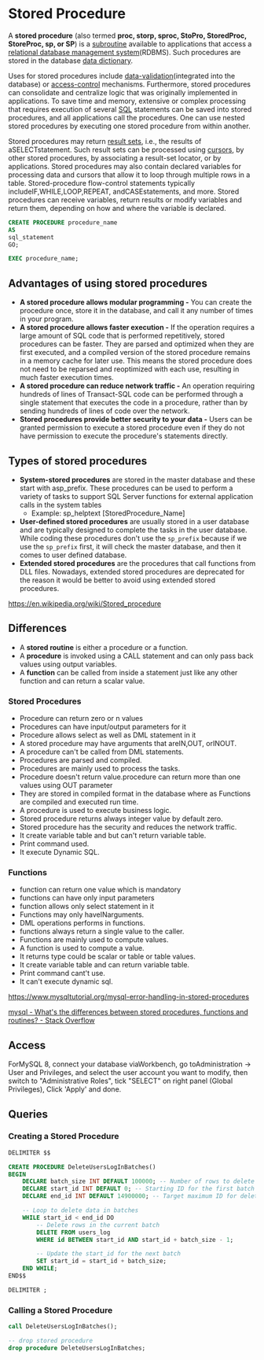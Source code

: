 # Stored Procedure

A **stored procedure** (also termed **proc, storp, sproc, StoPro, StoredProc, StoreProc, sp, or SP**) is a [subroutine](https://en.wikipedia.org/wiki/Subroutine) available to applications that access a [relational database management system](https://en.wikipedia.org/wiki/Relational_database_management_system)(RDBMS). Such procedures are stored in the database [data dictionary](https://en.wikipedia.org/wiki/Data_dictionary).

Uses for stored procedures include [data-validation](https://en.wikipedia.org/wiki/Data_validation)(integrated into the database) or [access-control](https://en.wikipedia.org/wiki/Access_control) mechanisms. Furthermore, stored procedures can consolidate and centralize logic that was originally implemented in applications. To save time and memory, extensive or complex processing that requires execution of several [SQL](https://en.wikipedia.org/wiki/SQL) statements can be saved into stored procedures, and all applications call the procedures. One can use nested stored procedures by executing one stored procedure from within another.

Stored procedures may return [result sets](https://en.wikipedia.org/wiki/Result_set), i.e., the results of aSELECTstatement. Such result sets can be processed using [cursors](https://en.wikipedia.org/wiki/Cursor_(databases)), by other stored procedures, by associating a result-set locator, or by applications. Stored procedures may also contain declared variables for processing data and cursors that allow it to loop through multiple rows in a table. Stored-procedure flow-control statements typically includeIF,WHILE,LOOP,REPEAT, andCASEstatements, and more. Stored procedures can receive variables, return results or modify variables and return them, depending on how and where the variable is declared.

```sql
CREATE PROCEDURE procedure_name
AS
sql_statement
GO;

EXEC procedure_name;
```

## Advantages of using stored procedures

- **A stored procedure allows modular programming -** You can create the procedure once, store it in the database, and call it any number of times in your program.
- **A stored procedure allows faster execution -** If the operation requires a large amount of SQL code that is performed repetitively, stored procedures can be faster. They are parsed and optimized when they are first executed, and a compiled version of the stored procedure remains in a memory cache for later use. This means the stored procedure does not need to be reparsed and reoptimized with each use, resulting in much faster execution times.
- **A stored procedure can reduce network traffic -** An operation requiring hundreds of lines of Transact-SQL code can be performed through a single statement that executes the code in a procedure, rather than by sending hundreds of lines of code over the network.
- **Stored procedures provide better security to your data -** Users can be granted permission to execute a stored procedure even if they do not have permission to execute the procedure's statements directly.

## Types of stored procedures

- **System-stored procedures** are stored in the master database and these start with asp_prefix. These procedures can be used to perform a variety of tasks to support SQL Server functions for external application calls in the system tables
	- Example: sp_helptext [StoredProcedure_Name]
- **User-defined stored procedures** are usually stored in a user database and are typically designed to complete the tasks in the user database. While coding these procedures don't use the `sp_prefix` because if we use the `sp_prefix` first, it will check the master database, and then it comes to user defined database.
- **Extended stored procedures** are the procedures that call functions from DLL files. Nowadays, extended stored procedures are deprecated for the reason it would be better to avoid using extended stored procedures.

https://en.wikipedia.org/wiki/Stored_procedure

## Differences

- A **stored routine** is either a procedure or a function.
- A **procedure** is invoked using a CALL statement and can only pass back values using output variables.
- A **function** can be called from inside a statement just like any other function and can return a scalar value.

### Stored Procedures

- Procedure can return zero or n values
- Procedures can have input/output parameters for it
- Procedure allows select as well as DML statement in it
- A stored procedure may have arguments that areIN,OUT, orINOUT.
- A procedure can't be called from DML statements.
- Procedures are parsed and compiled.
- Procedures are mainly used to process the tasks.
- Procedure doesn't return value.procedure can return more than one values using OUT parameter
- They are stored in compiled format in the database where as Functions are compiled and executed run time.
- A procedure is used to execute business logic.
- Stored procedure returns always integer value by default zero.
- Stored procedure has the security and reduces the network traffic.
- It create variable table and but can't return variable table.
- Print command used.
- It execute Dynamic SQL.

### Functions

- function can return one value which is mandatory
- functions can have only input parameters
- function allows only select statement in it
- Functions may only haveINarguments.
- DML operations performs in functions.
- functions always return a single value to the caller.
- Functions are mainly used to compute values.
- A function is used to compute a value.
- It returns type could be scalar or table or table values.
- It create variable table and can return variable table.
- Print command cant't use.
- It can't execute dynamic sql.

https://www.mysqltutorial.org/mysql-error-handling-in-stored-procedures

[mysql - What's the differences between stored procedures, functions and routines? - Stack Overflow](https://stackoverflow.com/questions/2680745/whats-the-differences-between-stored-procedures-functions-and-routines)

## Access

ForMySQL 8, connect your database viaWorkbench, go toAdministration -> User and Privileges, and select the user account you want to modify, then switch to "Administrative Roles", tick "SELECT" on right panel (Global Privileges), Click 'Apply' and done.

## Queries

### Creating a Stored Procedure

```sql
DELIMITER $$

CREATE PROCEDURE DeleteUsersLogInBatches()
BEGIN
    DECLARE batch_size INT DEFAULT 100000; -- Number of rows to delete in each batch
    DECLARE start_id INT DEFAULT 0; -- Starting ID for the first batch
    DECLARE end_id INT DEFAULT 14900000; -- Target maximum ID for deletion

    -- Loop to delete data in batches
    WHILE start_id < end_id DO
        -- Delete rows in the current batch
        DELETE FROM users_log
        WHERE id BETWEEN start_id AND start_id + batch_size - 1;

        -- Update the start_id for the next batch
        SET start_id = start_id + batch_size;
    END WHILE;
END$$

DELIMITER ;
```

### Calling a Stored Procedure

```sql
call DeleteUsersLogInBatches();

-- drop stored procedure
drop procedure DeleteUsersLogInBatches;
```

